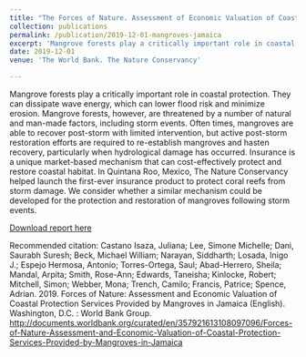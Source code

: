 ```yaml
---
title: "The Forces of Nature. Assessment of Economic Valuation of Coastal Protection Services Provided by Mangroves in Jamaica"
collection: publications
permalink: /publication/2019-12-01-mangroves-jamaica
excerpt: 'Mangrove forests play a critically important role in coastal protection. In this study we estimate a value for the protection services provided by mangroves in Jamaica.'
date: 2019-12-01
venue: 'The World Bank. The Nature Conservancy'

---
```

Mangrove forests play a critically important role in coastal protection. They can dissipate wave energy, which can lower flood risk and minimize erosion. Mangrove forests, however, are threatened by a number of natural and man-made factors, including storm events. Often times, mangroves are able to recover post-storm with limited intervention, but active post-storm restoration efforts are required to re-establish mangroves and hasten recovery, particularly when hydrological damage has occurred. Insurance is a unique market-based mechanism that can cost-effectively protect and restore coastal habitat. In Quintana Roo, Mexico, The Nature Conservancy helped launch the first-ever insurance product to protect coral reefs from storm damage. We consider whether a similar mechanism could be developed for the protection and restoration of mangroves following storm events.

[Download report here](https://documents.worldbank.org/en/publication/documents-reports/documentdetail/357921613108097096/forces-of-nature)

Recommended citation:  Castano Isaza, Juliana; Lee, Simone Michelle; Dani, Saurabh Suresh; Beck, Michael William; Narayan, Siddharth; Losada, Inigo J.; Espejo Hermosa, Antonio; Torres-Ortega, Saul; Abad-Herrero, Sheila; Mandal, Arpita; Smith, Rose-Ann; Edwards, Taneisha; Kinlocke, Robert; Mitchell, Simon; Webber, Mona; Trench, Camilo; Francis, Patrice; Spence, Adrian. 2019. Forces of Nature: Assessment and Economic Valuation of Coastal Protection Services Provided by Mangroves in Jamaica (English). Washington, D.C. : World Bank Group. http://documents.worldbank.org/curated/en/357921613108097096/Forces-of-Nature-Assessment-and-Economic-Valuation-of-Coastal-Protection-Services-Provided-by-Mangroves-in-Jamaica
